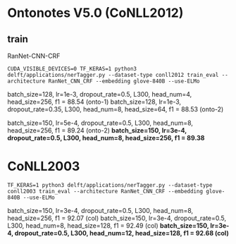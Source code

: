 # Ontonotes V5.0 (CoNLL2012)

## train

RanNet-CNN-CRF

```
CUDA_VISIBLE_DEVICES=0 TF_KERAS=1 python3 delft/applications/nerTagger.py --dataset-type conll2012 train_eval --architecture RanNet_CNN_CRF --embedding glove-840B --use-ELMo
```

batch_size=128, lr=1e-3, dropout_rate=0.5, L300, head_num=4, head_size=256, f1 = 88.54 (onto-1)
batch_size=128, lr=1e-3, dropout_rate=0.35, L300, head_num=8, head_size=64, f1 = 88.53 (onto-2)


batch_size=150, lr=5e-4, dropout_rate=0.5, L300, head_num=8, head_size=256, f1 = 89.24  (onto-2)
**batch_size=150, lr=3e-4, dropout_rate=0.5, L300, head_num=8, head_size=256, f1 = 89.38**


# CoNLL2003


```
TF_KERAS=1 python3 delft/applications/nerTagger.py --dataset-type conll2003 train_eval --architecture RanNet_CNN_CRF --embedding glove-840B --use-ELMo
```

batch_size=150, lr=3e-4, dropout_rate=0.5, L300, head_num=8, head_size=256, f1 = 92.07 (col)
batch_size=150, lr=3e-4, dropout_rate=0.5, L300, head_num=8, head_size=128, f1 = 92.49 (col)
**batch_size=150, lr=3e-4, dropout_rate=0.5, L300, head_num=12, head_size=128, f1 = 92.68 (col)**
